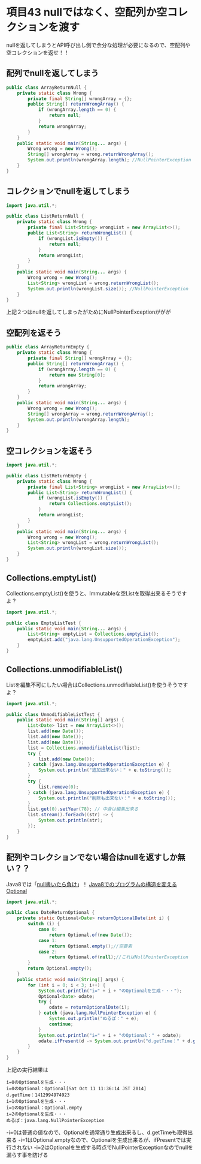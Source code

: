 # 項目43 nullではなく、空配列か空コレクションを渡す

nullを返してしまうとAPI呼び出し側で余分な処理が必要になるので、空配列や空コレクションを返せ！！

## 配列でnullを返してしまう

```Java
public class ArrayReturnNull {
    private static class Wrong {
        private final String[] wrongArray = {};
        public String[] returnWrongArray() {
            if (wrongArray.length == 0) {
                return null;
            }
            return wrongArray;
        }
    }
    public static void main(String... args) {
        Wrong wrong = new Wrong();
        String[] wrongArray = wrong.returnWrongArray();
        System.out.println(wrongArray.length); //NullPointerException
    }
}
```

## コレクションでnullを返してしまう

```Java
import java.util.*;

public class ListReturnNull {
    private static class Wrong {
        private final List<String> wrongList = new ArrayList<>();
        public List<String> returnWrongList() {
            if (wrongList.isEmpty()) {
                return null;
            }
            return wrongList;
        }
    }
    public static void main(String... args) {
        Wrong wrong = new Wrong();
        List<String> wrongList = wrong.returnWrongList();
        System.out.println(wrongList.size()); //NullPointerException
    }
}
```

上記２つはnullを返してしまったがためにNullPointerExceptionががが

## 空配列を返そう

```Java
public class ArrayReturnEmpty {
    private static class Wrong {
        private final String[] wrongArray = {};
        public String[] returnWrongArray() {
            if (wrongArray.length == 0) {
                return new String[0];
            }
            return wrongArray;
        }
    }
    public static void main(String... args) {
        Wrong wrong = new Wrong();
        String[] wrongArray = wrong.returnWrongArray();
        System.out.println(wrongArray.length);
    }
}
```

## 空コレクションを返そう

```Java
import java.util.*;

public class ListReturnEmpty {
    private static class Wrong {
        private final List<String> wrongList = new ArrayList<>();
        public List<String> returnWrongList() {
            if (wrongList.isEmpty()) {
                return Collections.emptyList();
            }
            return wrongList;
        }
    }
    public static void main(String... args) {
        Wrong wrong = new Wrong();
        List<String> wrongList = wrong.returnWrongList();
        System.out.println(wrongList.size());
    }
}
```

## Collections.emptyList()

Collections.emptyList()を使うと、Immutableな空Listを取得出来るそうですよ？

```Java
import java.util.*;

public class EmptyListTest {
    public static void main(String... args) {
        List<String> emptyList = Collections.emptyList();
        emptyList.add("java.lang.UnsupportedOperationException");
    }
}
```

## Collections.unmodifiableList()

Listを編集不可にしたい場合はCollections.unmodifiableList()を使うそうですよ？

```Java
import java.util.*;

public class UnmodifiableListTest {
    public static void main(String[] args) {
        List<Date> list = new ArrayList<>();
        list.add(new Date());
        list.add(new Date());
        list.add(new Date());
        list = Collections.unmodifiableList(list);
        try {
            list.add(new Date());
        } catch (java.lang.UnsupportedOperationException e) {
            System.out.println("追加出来ない：" + e.toString());
        }
        try {
            list.remove(0);
        } catch (java.lang.UnsupportedOperationException e) {
            System.out.println("削除も出来ない：" + e.toString());
        }
        list.get(0).setYear(78); // 中身は編集出来る
        list.stream().forEach((str) -> {
            System.out.println(str);
        });
    }
}
```

## 配列やコレクションでない場合はnullを返すしか無い？？

Java8では「[null書いたら負け](http://www.slideshare.net/nowokay/null-35862621)」！
[Java8でのプログラムの構造を変えるOptional](http://d.hatena.ne.jp/nowokay/20130524)


```Java
import java.util.*;

public class DateReturnOptional {
    private static Optional<Date> returnOptionalDate(int i) {
        switch (i) {
            case 0:
                return Optional.of(new Date());
            case 1:
                return Optional.empty();//空要素
            case 2:
                return Optional.of(null);//これはNullPointerException
        }
        return Optional.empty();
    }
    public static void main(String[] args) {
        for (int i = 0; i < 3; i++) {
            System.out.println("i=" + i + "のOptionalを生成・・・");
            Optional<Date> odate;
            try {
                odate = returnOptionalDate(i);
            } catch (java.lang.NullPointerException e) {
                System.out.println("ぬるぽ：" + e);
                continue;
            }
            System.out.println("i=" + i + "のOptional：" + odate);
            odate.ifPresent(d -> System.out.println("d.getTime：" + d.getTime()));
        }
    }
}
```
上記の実行結果は
```
i=0のOptionalを生成・・・
i=0のOptional：Optional[Sat Oct 11 11:36:14 JST 2014]
d.getTime：1412994974923
i=1のOptionalを生成・・・
i=1のOptional：Optional.empty
i=2のOptionalを生成・・・
ぬるぽ：java.lang.NullPointerException
```
-i=0は普通の値なので、Optionalを通常通り生成出来るし、d.getTimeも取得出来る
-i=1はOptional.emptyなので、Optionalを生成出来るが、ifPresentでは実行されない
-i=2はOptionalを生成する時点でNullPointerExceptionなのでnullを漏らす事を防げる
